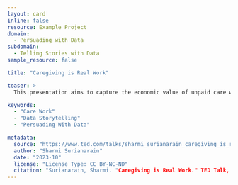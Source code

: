 ```yaml
---
layout: card
inline: false
resource: Example Project
domain:
  - Persuading with Data
subdomain:
  - Telling Stories with Data
sample_resource: false

title: "Caregiving is Real Work"

teaser: >
  This presentation aims to capture the economic value of unpaid care work, which amounts to about 16 billion hours daily on a global basis. Surianarain draws on data to convey the immense scale and importance of caregiving, arguing that unpaid care work is what makes many forms of paid work possible. She then advocates for new workplace norms that might better accommodate this unpaid caregiving that paid workers often perform alongside their day jobs. This presentation"s 5-minute length makes it especially valuable as a model for student assignments.

keywords:
  - "Care Work"
  - "Data Storytelling"
  - "Persuading With Data"

metadata:
  source: "https://www.ted.com/talks/sharmi_surianarain_caregiving_is_real_work_let_s_treat_it_that_way?subtitle=en&trigger=5s"
  author: "Sharmi Surianarain"
  date: "2023-10"
  license: "License Type: CC BY-NC-ND"
  citation: "Surianarain, Sharmi. "Caregiving is Real Work." TED Talk, 2023. https://www.ted.com/talks/sharmi_surianarain_caregiving_is_real_work_let_s_treat_it_that_way?subtitle=en&trigger=5s"
---
```

